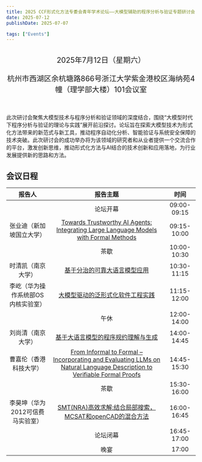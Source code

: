```yaml
---
title: 2025 CCF形式化方法专委会青年学术论坛——大模型辅助的程序分析与验证专题研讨会
date: 2025-07-12
publishDate: 2025-07-07

tags: ["Events"]
---
```


<br/>
<div style="text-align: center; font-size: 1.4em;">
  2025年7月12日（星期六）

  杭州市西湖区余杭塘路866号浙江大学紫金港校区海纳苑4幢（理学部大楼）101会议室
</div>
<br/>

此次研讨会聚焦大模型技术与程序分析和验证领域的深度结合，围绕“大模型时代下程序分析与验证的理论与实践”展开前沿探讨。论坛旨在探索大模型技术为形式化方法带来的新范式与新工具，推动程序自动化分析、智能验证与系统安全保障的技术突破。此次研讨会的成功举办将为该领域的研究者和从业者提供一个交流合作的平台，激发创新思维，推动形式化方法与AI结合的技术创新和应用落地，为行业发展提供新的思路和方法。

## 会议日程

<div class="ccf-youth-25">

|               报告人               |                                                                        报告主题                                                                         |    时间     |
| :--------------------------------: | :-----------------------------------------------------------------------------------------------------------------------------------------------------: | :---------: |
|                                    |                                                                        论坛开幕                                                                         | 09:00-09:15 |
|      张业迪（新加坡国立大学）      |                  [Towards Trustworthy AI Agents: Integrating Large Language Models with Formal Methods](/events/ccfyouth2025/张业迪/)                   | 09:15-10:00 |
|                                    |                                                                          茶歇                                                                           | 10:00-10:30 |
|         时清凯（南京大学）         |                                              [基于分治的可靠大语言模型应用](/events/ccfyouth2025/时清凯/)                                               | 10:30-11:15 |
| 李屹（华为操作系统部OS内核实验室） |                                             [大模型驱动的泛形式化软件工程实践](/events/ccfyouth2025/李屹/)                                              | 11:15-12:00 |
|                                    |                                                                          午休                                                                           | 12:00-14:00 |
|         刘尚清（南京大学）         |                                           [基于大语言模型的程序规约理解与生成](/events/ccfyouth2025/刘尚清/)                                            | 14:00-14:45 |
|       曹嘉伦（香港科技大学）       | [From Informal to Formal – Incorporating and Evaluating LLMs on Natural Language Description to Verifiable Formal Proofs](/events/ccfyouth2025/曹嘉伦/) | 14:45-15:30 |
|                                    |                                                                          茶歇                                                                           | 15:30-16:00 |
|  李昊坤（华为2012可信费马实验室）  |                                 [SMT(NRA)高效求解:结合局部搜索，MCSAT和openCAD的混合方法](/events/ccfyouth2025/李昊坤/)                                 | 16:00-16:45 |
|                                    |                                                                        论坛闭幕                                                                         | 16:45-17:00 |
|                                    |                                                                          晚宴                                                                           |    17:00    |

</div>
